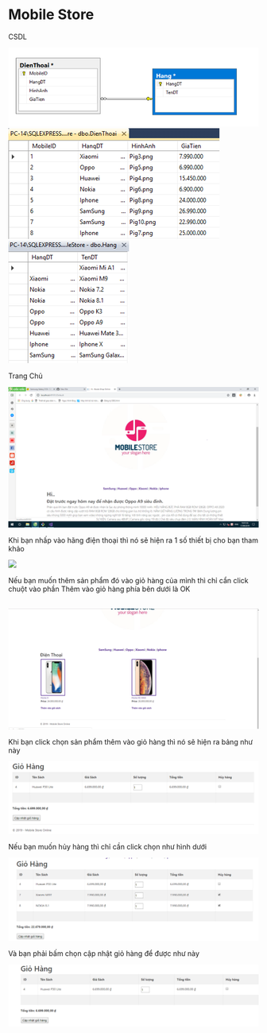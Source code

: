 # Mobile Store
<p> CSDL </p>
<img src="https://raw.githubusercontent.com/xxxmrbenxxx/Mobile/master/10.PNG">
</br>
<img src="https://raw.githubusercontent.com/xxxmrbenxxx/Mobile/master/11.PNG">
</br>
<img src="https://raw.githubusercontent.com/xxxmrbenxxx/Mobile/master/12.PNG">
</br>
<p> Trang Chủ</p>
<img src="hinhanh/trangchu.png">
<p>Khi bạn nhấp vào hãng điện thoại thì nó sẽ hiện ra 1 số thiết bị cho bạn tham khảo</p>
<img src="hinhanh/đongienthoai.png">
<p>Nếu bạn muốn thêm sản phẩm đó vào giỏ hàng của mình thì chỉ cẩn click chuột vào phần Thêm vào giỏ hàng phía bên dưới là OK </p> </br>
<img src ="https://raw.githubusercontent.com/xxxmrbenxxx/Mobile/master/hinhanh/hang.PNG">
<p>Khi bạn click chọn sản phẩm thêm vào giỏ hàng thì nó sẽ hiện ra bảng như này </p>
<img src ="https://raw.githubusercontent.com/xxxmrbenxxx/Mobile/master/hinhanh/giohang1.PNG">
<p>Nếu bạn muốn hủy hàng thì chỉ cần click chọn như hình dưới</p>
<img src ="https://raw.githubusercontent.com/xxxmrbenxxx/Mobile/master/hinhanh/huyhang1.PNG">
<p>Và bạn phải bấm chọn cập nhật giỏ hàng để được như này </p>
<img src ="https://raw.githubusercontent.com/xxxmrbenxxx/Mobile/master/hinhanh/capnhat.PNG">
